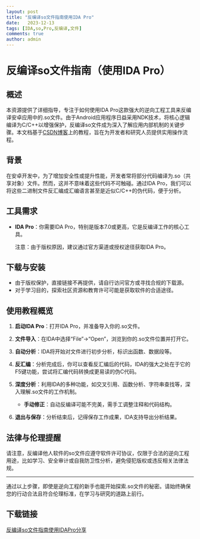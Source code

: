 ```yaml
---
layout: post
title: "反编译so文件指南使用IDA Pro"
date:   2023-12-13
tags: [IDA,so,Pro,反编译,文件]
comments: true
author: admin
---
```

# 反编译so文件指南（使用IDA Pro）

## 概述

本资源提供了详细指导，专注于如何使用IDA Pro这款强大的逆向工程工具来反编译安卓应用中的.so文件。由于Android应用程序日益采用NDK技术，将核心逻辑编译为C/C++以增强保护，反编译so文件成为深入了解应用内部机制的关键步骤。本文档基于[CSDN博客](https://blog.csdn.net/s_nshine/article/details/132983436)上的教程，旨在为开发者和研究人员提供实用操作流程。

## 背景

在安卓开发中，为了增加安全性或提升性能，开发者常将部分代码编译为.so（共享对象）文件。然而，这并不意味着这些代码不可触碰。通过IDA Pro，我们可以将这些二进制文件反汇编成汇编语言甚至是近似C/C++的伪代码，便于分析。

## 工具需求

- **IDA Pro**：你需要IDA Pro，特别是版本7.0或更高，它是反编译工作的核心工具。
  
  注意：由于版权原因，建议通过官方渠道或授权途径获取IDA Pro。

## 下载与安装

- 由于版权保护，直接链接不再提供，请自行访问官方或寻找合规的下载源。
- 对于学习目的，探索社区资源和教育许可可能是获取软件的合适途径。

## 使用教程概览

1. **启动IDA Pro**：打开IDA Pro，并准备导入你的.so文件。
2. **文件导入**：在IDA中选择“File”->“Open”，浏览到你的.so文件位置并打开它。
3. **自动分析**：IDA将开始对文件进行初步分析，标识出函数、数据段等。
4. **反汇编**：分析完成后，你可以查看反汇编后的代码，IDA的强大之处在于它的F5键功能，尝试将汇编代码转换成更易读的伪C代码。
5. **深度分析**：利用IDA的多种功能，如交叉引用、函数分析、字符串查找等，深入理解.so文件的工作机制。
   
   - **手动修正**：自动反编译可能不完美，需手工调整注释和代码结构。
   
6. **退出与保存**：分析结束后，记得保存工作成果，IDA支持导出分析结果。

## 法律与伦理提醒

请注意，反编译他人软件的so文件应遵守软件许可协议，仅限于合法的逆向工程用途，比如学习、安全审计或自我防卫性分析，避免侵犯版权或违反相关法律法规。

---

通过以上步骤，即使是逆向工程的新手也能开始探索.so文件的秘密。请始终确保您的行动合法且符合伦理标准，在学习与研究的道路上前行。

## 下载链接

[反编译so文件指南使用IDAPro分享](https://pan.quark.cn/s/be9495ae44fd)